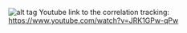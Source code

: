 ![alt tag](intro.png)
Youtube link to the correlation tracking: https://www.youtube.com/watch?v=JRK1GPw-qPw
